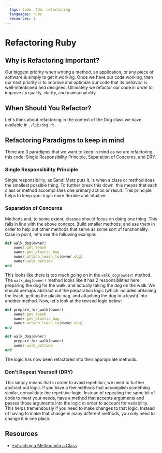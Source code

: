 ```yaml
---
  tags: todo, tdd, refactoring
  languages: ruby
  resources: 1
---
```


# Refactoring Ruby

## Why is Refactoring Important?

Our biggest priority when writing a method, an application, or any piece of software is simply to get it working. Once we have our code working, then our next priority is to improve and optimize our code that its behavior is well-intentioned and designed. Ultimately we refactor our code in order to improve its quality, clarity, and maintainability. 

## When Should You Refactor?

Let's think about refactoring in the context of the Dog class we have available in `./lib/dog.rb`. 

## Refactoring Paradigms to keep in mind

There are 3 paradigms that we want to keep in mind as we are refactoring this code: Single Responsibility Principle, Separation of Concerns, and DRY.

### Single Responsibility Principle

Single responsibility, as Sandi Metz puts it, is when a class or method does the smallest possible thing. To further break this down, this means that each class or method accomplishes one primary action or result. This principle helps to keep your logic more flexible and intuitive.

### Separation of Concerns

Methods and, to some extent, classes should focus on doing one thing. This falls in line with the above concept. Build smaller methods, and use them in order to help out other methods that serve as some sort of functionality. Case in point, let's see the following example:

```ruby
def walk_dog(owner)
	owner.get_leash
	owner.get_plastic_bag
	owner.attach_leash_to(owner.dog)
	owner.walk_outside
end
```

This looks like there is too much going on in the `walk_dog(owner)` method. The `walk_dog(owner)` method looks like it has 2 responsibilities here; preparing the dog for the walk, and actually taking the dog on the walk. We should perhaps abstract out the preparation logic (which includes obtaining the leash, getting the plastic bag, and attaching the dog to a leash) into another method. Now, let's look at the revised logic below:

```ruby
def prepare_for_walk(owner)
	owner.get_leash
	owner.get_plastic_bag
	owner.attach_leash_to(owner.dog)
end

def walk_dog(owner)
	prepare_for_walk(owner)
	owner.walk_outside
end
```

The logic has now been refactored into their appropriate methods. 

### Don't Repeat Yourself (DRY)

This simply means that in order to avoid repetition, we need to further abstract out logic. If you have a few methods that accomplish something similar, consolidate the repetitive logic. Instead of repeating the same bit of code to meet your needs, have a method that accepts arguments and passes those arguments into the logic in order to account for variability. This helps tremendously if you need to make changes to that logic. Instead of having to make that change in many different methods, you only need to change it in one place.

## Resources
- [Extracting a Method into a Class](http://www.integralist.co.uk/posts/refactoring-techniques/#replace-method-with-method-object)
